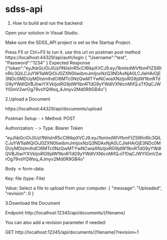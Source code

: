 # sdss-api
1. How to build and run the backend

Open your solution in Visual Studio.

Make sure the SDSS_API project is set as the Startup Project.

Press F5 or Ctrl+F5 to run it.
use this url on postman post method
https://localhost:44329/api/auth/login
{
    "Username":"test",
    "Password":"1234"
}
Expected Response
{"token":"eyJhbGciOiJIUzI1NiIsInR5cCI6IkpXVCJ9.eyJ1bmlxdWVfbmFtZSI6InRlc3QiLCJuYW1laWQiOiJ0ZXN0IiwibmJmIjoxNzQ3NDAxNjA0LCJleHAiOjE3NDc0MDUyMDIsImlhdCI6MTc0NzQwMTYwNCwiaXNzIjoiRG9jdW1lbnRTdG9yYWdlQVBJIiwiYXVkIjoiRG9jdW1lbnRTdG9yYWdlVXNlcnMifQ.oTf0qCJWYlGmV2wrOg79vsYQWsq_4Jmyv2Md0R9GB4o"}


2.Upload a Document

https://localhost:44329/api/documents/upload

Postman Setup - > Method: POST

Authorization: - > Type: Bearer Token 

"eyJhbGciOiJIUzI1NiIsInR5cCI6IkpXVCJ9.eyJ1bmlxdWVfbmFtZSI6InRlc3QiLCJuYW1laWQiOiJ0ZXN0IiwibmJmIjoxNzQ3NDAxNjA0LCJleHAiOjE3NDc0MDUyMDIsImlhdCI6MTc0NzQwMTYwNCwiaXNzIjoiRG9jdW1lbnRTdG9yYWdlQVBJIiwiYXVkIjoiRG9jdW1lbnRTdG9yYWdlVXNlcnMifQ.oTf0qCJWYlGmV2wrOg79vsYQWsq_4Jmyv2Md0R9GB4o"

Body → form-data:

Key: file (type: File)

Value: Select a file to upload from your computer.
{
  "message": "Uploaded",
  "revision": 0
}

3.Download the Document

Endpoint
http://localhost:12345/api/documents/{filename}

You can also add a revision parameter if needed:

GET http://localhost:12345/api/documents/{filename}?revision=1

